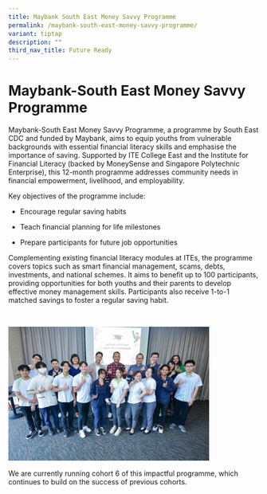 ```yaml
---
title: Maybank South East Money Savvy Programme
permalink: /maybank-south-east-money-savvy-programme/
variant: tiptap
description: ""
third_nav_title: Future Ready
---
```

<h1><strong>Maybank-South East Money Savvy Programme</strong></h1>
<p>Maybank-South East Money Savvy Programme, a programme by South East CDC
and funded by Maybank, aims to equip youths from vulnerable backgrounds
with essential financial literacy skills and emphasise the importance of
saving. Supported by ITE College East and the Institute for Financial Literacy
(backed by MoneySense and Singapore Polytechnic Enterprise), this 12-month
programme addresses community needs in financial empowerment, livelihood,
and employability.</p>
<p>Key objectives of the programme include:</p>
<ul data-tight="true" class="tight">
<li>
<p>Encourage regular saving habits</p>
</li>
<li>
<p>Teach financial planning for life milestones</p>
</li>
<li>
<p>Prepare participants for future job opportunities</p>
</li>
</ul>
<p>Complementing existing financial literacy modules at ITEs, the programme
covers topics such as smart financial management, scams, debts, investments,
and national schemes. It aims to benefit up to 100 participants, providing
opportunities for both youths and their parents to develop effective money
management skills. Participants also receive 1-to-1 matched savings to
foster a regular saving habit.</p>
<p>&nbsp;</p>
<div class="isomer-image-wrapper">
<img style="width: 80%;" height="auto" width="100%" alt="Cohort 4 ITE College East" src="/images/What We Do/CARE/Picture2.jpg">
</div>
<p>We are currently running cohort 6 of this impactful programme, which continues
to build on the success of previous cohorts.</p>